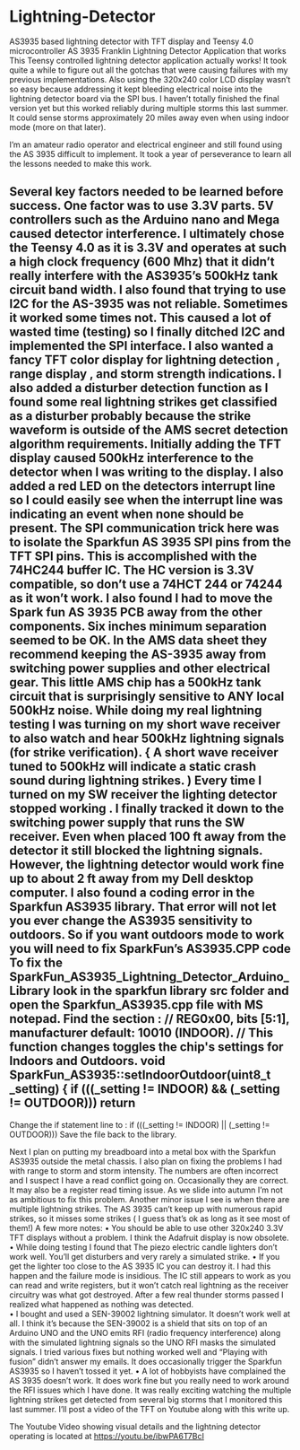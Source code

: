 # Lightning-Detector
AS3935 based lightning detector with TFT display and Teensy 4.0 microcontroller
AS 3935 Franklin Lightning Detector Application that works
This Teensy controlled lightning detector application actually works! It took quite a while to figure out all the gotchas that were causing failures with my previous implementations. Also using the 320x240 color LCD display  wasn’t so easy because addressing it kept bleeding electrical noise into the lightning detector board via the SPI bus. I haven’t totally finished the final version yet but this worked reliably during multiple storms this last summer. It could sense storms approximately 20 miles away even when using  indoor mode (more on that later).  

I’m an amateur radio operator and electrical engineer and still found using the AS 3935 difficult to implement. It took a year of perseverance to learn all the lessons needed to make this work. 

Several key factors needed to be learned before success. One factor was to use 3.3V parts. 5V controllers such as the Arduino nano and Mega caused detector interference. I ultimately chose the Teensy 4.0 as it is 3.3V and operates at such a high clock frequency (600 Mhz) that it didn’t really interfere with the AS3935’s 500kHz tank circuit band width. I also found that trying to use I2C for the AS-3935 was not reliable. Sometimes it worked some times not.  This caused a lot of wasted time (testing) so I finally ditched I2C and implemented the SPI interface.  I also wanted a fancy TFT color display for lightning  detection , range display , and storm strength indications. I also added a disturber detection function as I found some real lightning strikes get classified as a disturber probably because the strike waveform is outside of the AMS secret detection algorithm requirements. Initially adding the TFT display caused 500kHz interference to the detector when I was writing to the display. I also added a red LED on the detectors interrupt line so I could easily see when the interrupt line was indicating an event when none should be present. The SPI communication trick here was to isolate the Sparkfun AS 3935 SPI pins from the TFT SPI pins. This is accomplished with the 74HC244 buffer IC. The HC version is 3.3V compatible, so don’t use a 74HCT 244 or 74244 as it won’t work. I also found I had to move the Spark fun AS 3935 PCB away from the other components. Six  inches minimum separation seemed to be OK.   In the AMS data sheet they recommend keeping the AS-3935 away from switching power supplies and other electrical gear. This little AMS chip has a 500kHz tank circuit that is surprisingly sensitive to ANY local 500kHz noise. While doing my real lightning testing I was turning on my short wave receiver to also watch and hear 500kHz lightning signals (for strike verification). { A short wave receiver tuned to 500kHz will indicate a static crash sound during lightning strikes. ) Every time I turned on my SW receiver the lighting detector stopped working . I finally tracked it down to the switching power supply that runs the SW receiver. Even when placed 100 ft away from the detector it still blocked the lightning signals. However, the lightning detector would work fine up to about 2 ft away from my Dell desktop computer. 
I also found a coding error in the Sparkfun AS3935 library. That error will not let you ever change the AS3935 sensitivity to outdoors. So if you want outdoors mode to work you will need to fix SparkFun’s  AS3935.CPP code 
To fix the SparkFun_AS3935_Lightning_Detector_Arduino_Library look in the sparkfun library src folder and open the Sparkfun_AS3935.cpp file with MS notepad. Find the section :
// REG0x00, bits [5:1], manufacturer default: 10010 (INDOOR).
// This function changes toggles the chip's settings for Indoors and Outdoors.
void SparkFun_AS3935::setIndoorOutdoor(uint8_t _setting)
{
    if (((_setting != INDOOR) && (_setting != OUTDOOR)))
       return
--------------------------------------
Change the if statement line  to : if (((_setting != INDOOR) || (_setting != OUTDOOR)))
Save the file back to the library. 


Next I plan on putting my breadboard into a metal box with the Sparkfun AS3935 outside the metal chassis.  I also plan on fixing the problems I had with range to storm and storm intensity. The numbers are often  incorrect and I suspect I have a read conflict going on. Occasionally they are correct. It may also be a register read timing issue. As we slide into autumn I’m not as ambitious to fix this problem.  Another minor issue I see is when there are multiple lightning strikes. The AS 3935 can’t keep up with numerous rapid strikes, so it misses some strikes ( I guess that’s ok as long as it see most of them!) 
A few more notes:
•	You should be able to use other 320x240 3.3V TFT displays without a problem. I think the Adafruit display is now obsolete. 
•	While doing testing I found that The piezo electric candle lighters don’t work well. You’ll get disturbers and very rarely a simulated strike. 
•	If you get the lighter too close to the AS 3935 IC you can destroy it. I had this happen and the failure mode is insidious. The IC still appears to work as you can read and write registers, but it  won’t catch real lightning as the receiver circuitry was what got destroyed. After a few real thunder storms passed I realized what happened as nothing was detected.  
•	I bought and used a SEN-39002 lightning simulator. It doesn’t work well at all. I think it’s because the SEN-39002 is a shield that sits on top of an Arduino UNO and the UNO emits RFI (radio frequency interference) along with the simulated lightning signals so the UNO RFI masks the simulated signals. I tried various fixes but nothing worked well and “Playing with fusion”  didn’t answer my emails. It does occasionally trigger the Sparkfun AS3935 so I haven’t tossed it yet. 
•	A lot of hobbyists have complained the AS 3935 doesn’t work. It does work fine but you really need to work around the RFI issues which I have done. It was really exciting watching the multiple lightning strikes get detected from several big storms that I monitored this last summer. I’ll post a video of the TFT on Youtube along with this write up. 

The Youtube Video showing visual details and the lightning detector operating is located at  https://youtu.be/ibwPA6T7BcI 


